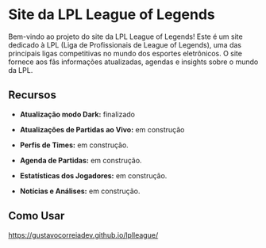 # Site da LPL League of Legends

Bem-vindo ao projeto do site da LPL League of Legends! Este é um site dedicado à LPL (Liga de Profissionais de League of Legends), uma das principais ligas competitivas no mundo dos esportes eletrônicos. O site fornece aos fãs informações atualizadas, agendas e insights sobre o mundo da LPL.

## Recursos
- **Atualização modo Dark:** finalizado

- **Atualizações de Partidas ao Vivo:** em construção

- **Perfis de Times:** em construção.

- **Agenda de Partidas:** em construção.

- **Estatísticas dos Jogadores:** em construção.

- **Notícias e Análises:** em construção.

## Como Usar

https://gustavocorreiadev.github.io/lplleague/

